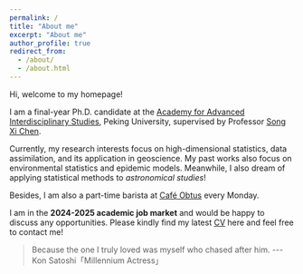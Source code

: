 ```yaml
---
permalink: /
title: "About me"
excerpt: "About me"
author_profile: true
redirect_from: 
  - /about/
  - /about.html
---
```


Hi, welcome to my homepage!

I am a final-year Ph.D. candidate at the [Academy for Advanced Interdisciplinary Studies](https://www.aais.pku.edu.cn/en/), Peking University, supervised by Professor [Song Xi Chen](https://www.songxichen.com/).

Currently, my research interests focus on high-dimensional statistics, data assimilation, and its application in geoscience. My past works also focus on environmental statistics and epidemic models. Meanwhile, I also dream of applying statistical methods to *astronomical studies*!

Besides, I am also a part-time barista at [Café Obtus](https://mp.weixin.qq.com/s/CsXiT3ZWsTkdJ12gDyrQrw) every Monday.

I am in the **2024-2025 academic job market** and would be happy to discuss any opportunities.
Please kindly find my latest [CV](https://sun-haoxuan.github.io/files/Curriculum_Vita_Oct_2024.pdf) here and feel free to contact me!

<!-- > だって私、あの人を追いかけてる私が好きなんだもの --- 今敏「千年女優」<br> Because what I truly loved was the self chasing after him --- Kon Satoshi「Millennium Actress」 -->
<!-- Because what I truly cherished was none other than myself who chased after him. -->
> Because the one I truly loved was myself who chased after him. --- Kon Satoshi「Millennium Actress」
